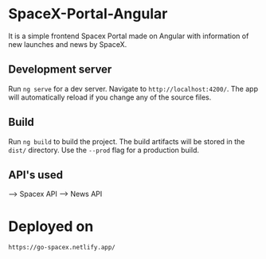 # SpaceX-Portal-Angular

It is a simple frontend Spacex Portal made on Angular with information of new launches and news by SpaceX.

## Development server

Run `ng serve` for a dev server. Navigate to `http://localhost:4200/`. The app will automatically reload if you change any of the source files.

## Build

Run `ng build` to build the project. The build artifacts will be stored in the `dist/` directory. Use the `--prod` flag for a production build.

## API's used

--> Spacex API
--> News API

# Deployed on
`https://go-spacex.netlify.app/`
